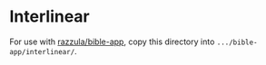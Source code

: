 # Interlinear

For use with [razzula/bible-app](https://github.com/Razzula/bible-app), copy this directory into `.../bible-app/interlinear/`.
